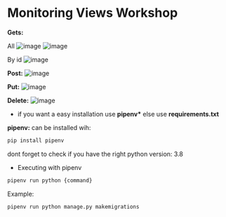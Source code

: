 # Monitoring Views Workshop

**Gets:**

All
![image](https://user-images.githubusercontent.com/69654419/153782589-3da9fd87-7d56-4a44-92ae-288d7700ad43.png)
![image](https://user-images.githubusercontent.com/69654419/153782610-d4ec31f8-8a3f-4493-a315-7db62801c2e9.png)


By id
![image](https://user-images.githubusercontent.com/69654419/153782639-f4705cc0-82da-4906-a73f-674f464578aa.png)


**Post:**
![image](https://user-images.githubusercontent.com/69654419/153783491-1d1145bc-5b6f-4cad-8a98-cfda7f30e46b.png)


**Put:**
![image](https://user-images.githubusercontent.com/69654419/153783542-3284240a-28be-4b91-8824-d12e27208511.png)


**Delete:**
![image](https://user-images.githubusercontent.com/69654419/153783571-0ce269e1-d4dc-4a64-a70a-87f61f907eda.png)


* if you want a easy installation use **pipenv\*** else use **requirements.txt**

**pipenv:** can be installed wih:

```bash
pip install pipenv
```

dont forget to check if you have the right python version: 3.8

* Executing with pipenv 
```bash
pipenv run python {command}
```
Example:
```bash
pipenv run python manage.py makemigrations 
```
